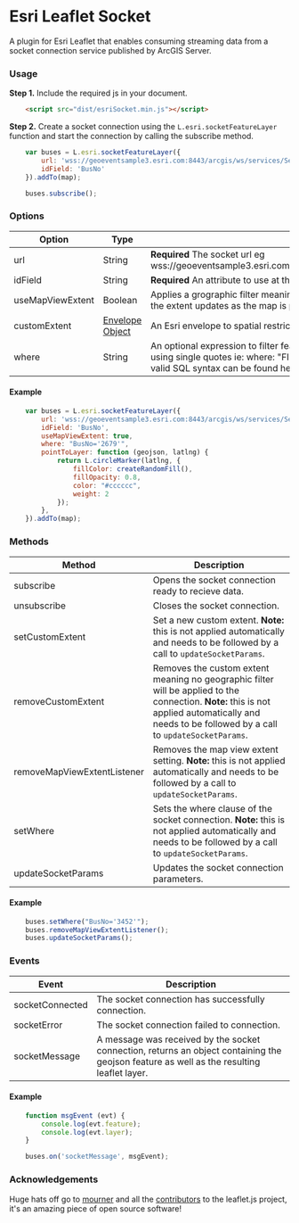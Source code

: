 # Esri Leaflet Socket
A plugin for Esri Leaflet that enables consuming streaming data from a socket connection service published by ArcGIS Server.

### Usage
**Step 1.** Include the required js in your document. 

```html
   	<script src="dist/esriSocket.min.js"></script>
```

**Step 2.** Create a socket connection using the `L.esri.socketFeatureLayer` function and start the connection by calling the subscribe method.

``` js
	var buses = L.esri.socketFeatureLayer({
		url: 'wss://geoeventsample3.esri.com:8443/arcgis/ws/services/SeattleBus/StreamServer',
		idField: 'BusNo'
	}).addTo(map);

	buses.subscribe();
```

### Options
| Option        | Type   | Description   | 
| ------------- |--------|---------------|
| url | String | **Required** The socket url eg wss://geoeventsample3.esri.com:8443/arcgis/ws/services/SeattleBus/StreamServer.|
| idField  | String | **Required** An attribute to use at the unique id.|
| useMapViewExtent | Boolean | Applies a grographic filter meaning data is only sent for the current map view (*note:* the extent updates as the map is panned and zoomed). Defaults to false. |
| customExtent | [Envelope Object](http://resources.arcgis.com/en/help/arcgis-rest-api/index.html#//02r3000000n1000000) | An Esri envelope to spatial restrict the features. Not set by default. |
| where | String | An optional expression to filter features server side. String values should be denoted using single quotes ie: where: "FIELDNAME = 'field value'"; More information about valid SQL syntax can be found here. |

#### Example
```` js
	var buses = L.esri.socketFeatureLayer({
		url: 'wss://geoeventsample3.esri.com:8443/arcgis/ws/services/SeattleBus/StreamServer',
		idField: 'BusNo',
		useMapViewExtent: true,
		where: "BusNo='2679'",
		pointToLayer: function (geojson, latlng) {
			return L.circleMarker(latlng, {
				fillColor: createRandomFill(),
				fillOpacity: 0.8,
				color: "#cccccc",
				weight: 2
			});
		},
	}).addTo(map);

````

### Methods
| Method        | Description   | 
| ------------- |---------------|
| subscribe | Opens the socket connection ready to recieve data. |
| unsubscribe | Closes the socket connection. |
| setCustomExtent | Set a new custom extent. **Note:** this is not applied automatically and needs to be followed by a call to `updateSocketParams`. |
| removeCustomExtent | Removes the custom extent meaning no geographic filter will be applied to the connection. **Note:** this is not applied automatically and needs to be followed by a call to `updateSocketParams`. |
| removeMapViewExtentListener | Removes the map view extent setting. **Note:** this is not applied automatically and needs to be followed by a call to `updateSocketParams`. |
| setWhere | Sets the where clause of the socket connection. **Note:** this is not applied automatically and needs to be followed by a call to `updateSocketParams`. |
| updateSocketParams | Updates the socket connection parameters. |

#### Example
````js
	buses.setWhere("BusNo='3452'");
	buses.removeMapViewExtentListener();
	buses.updateSocketParams();
````

### Events
| Event        | Description   | 
| ------------ |---------------|
| socketConnected | The socket connection has successfully connection. |
| socketError | The socket connection failed to connection. |
| socketMessage | A message was received by the socket connection, returns an object containing the geojson feature as well as the resulting leaflet layer. |

#### Example
```` js
	function msgEvent (evt) {
		console.log(evt.feature);
		console.log(evt.layer);
	}

	buses.on('socketMessage', msgEvent);
````

### Acknowledgements
Huge hats off go to [mourner](https://github.com/mourner) and all the [contributors](https://github.com/Leaflet/Leaflet/graphs/contributors) to the leaflet.js project, it's an amazing piece of open source software!